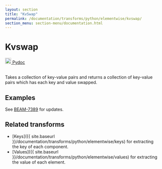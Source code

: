 ```yaml
---
layout: section
title: "KvSwap"
permalink: /documentation/transforms/python/elementwise/kvswap/
section_menu: section-menu/documentation.html
---
```

<!--
Licensed under the Apache License, Version 2.0 (the "License");
you may not use this file except in compliance with the License.
You may obtain a copy of the License at

http://www.apache.org/licenses/LICENSE-2.0

Unless required by applicable law or agreed to in writing, software
distributed under the License is distributed on an "AS IS" BASIS,
WITHOUT WARRANTIES OR CONDITIONS OF ANY KIND, either express or implied.
See the License for the specific language governing permissions and
limitations under the License.
-->

# Kvswap
<table align="left">
    <a target="_blank" class="button"
        href="https://beam.apache.org/releases/pydoc/current/apache_beam.transforms.util.html#apache_beam.transforms.util.KvSwap">
      <img src="https://beam.apache.org/images/logos/sdks/python.png" width="20px" height="20px" />
      Pydoc
    </a>
</table>
<br>
Takes a collection of key-value pairs and returns a collection of key-value pairs 
which has each key and value swapped.

## Examples
See [BEAM-7389](https://issues.apache.org/jira/browse/BEAM-7389) for updates. 

## Related transforms 
* [Keys]({{ site.baseurl }}/documentation/transforms/python/elementwise/keys) for extracting the key of each component.
* [Values]({{ site.baseurl }}/documentation/transforms/python/elementwise/values) for extracting the value of each element.
